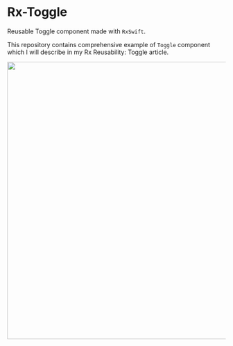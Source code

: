 # Rx-Toggle
Reusable Toggle component made with `RxSwift`.

This repository contains comprehensive example of `Toggle` component which I will describe in my Rx Reusability: Toggle article.

<img src="https://user-images.githubusercontent.com/2358722/29232952-a4d1b49c-7eee-11e7-99ac-afcd23a4a0cf.png" width="640">
